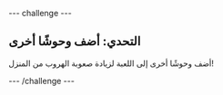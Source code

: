 --- challenge ---
## التحدي: أضف وحوشًا أخرى

أضف وحوشًا أخرى إلى اللعبة لزيادة صعوبة الهروب من المنزل!




--- /challenge ---